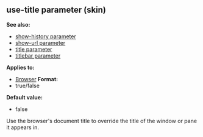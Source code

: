 ## use-title parameter (skin)
**See also:**
*   [show-history parameter](/ref/%7Bskin%7D/param/show-history.md) 
*   [show-url parameter](/ref/%7Bskin%7D/param/show-url.md) 
*   [title parameter](/ref/%7Bskin%7D/param/title.md) 
*   [titlebar parameter](/ref/%7Bskin%7D/param/titlebar.md) 
<!-- -->
**Applies to:**
*   [Browser](/ref/%7Bskin%7D/control/browser.md) <!-- -->
**Format:**
*   true/false
<!-- -->
**Default value:**
*   false


Use the browser\'s document title to override the title of the
window or pane it appears in.